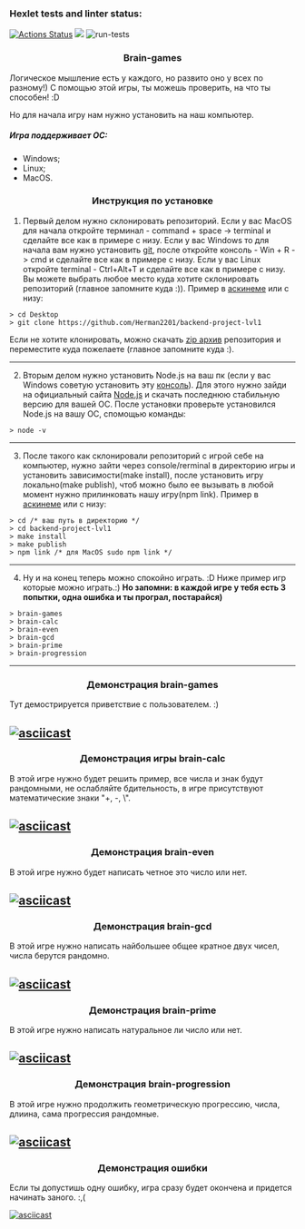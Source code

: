 ### Hexlet tests and linter status:

[![Actions Status](https://github.com/Herman2201/backend-project-lvl1/workflows/hexlet-check/badge.svg)](https://github.com/Herman2201/backend-project-lvl1/actions) <a href="https://codeclimate.com/github/Herman2201/backend-project-lvl1/maintainability"><img src="https://api.codeclimate.com/v1/badges/9304fa62804d89727877/maintainability" /></a> ![run-tests](https://github.com/afiskon/go-rest-service-example/workflows/run-tests/badge.svg)

### <center>Brain-games</center>

Логическое мышление есть у каждого, но развито оно у всех по разному!)
С помощью этой игры, ты можешь проверить, на что ты способен! :D

Но для начала игру нам нужно установить на наш компьютер.

##### Игра поддерживает OС:

- Windows;
- Linux;
- MacOS.

### <center>Инструкция по установке</center>

1. Первый делом нужно склонировать репозиторий.
   Если у вас MacOS для начала откройте терминал - command + space -> terminal и сделайте все как в примере с низу. Если у вас Windows то для начала вам нужно установить [git](https://git-scm.com/download/win), после откройте консоль - Win + R -> cmd  и сделайте все как в примере с низу. Если у вас  Linux откройте terminal - Ctrl+Alt+T и сделайте все как в примере с низу. Вы можете выбрать любое место куда хотите склонировать репозиторий (главное запомните куда :)).
   Пример в [аскинеме](https://asciinema.org/a/tPV8kRUiAR0QIKDqh8NSeSy4p) или с низу:

```
> cd Desktop
> git clone https://github.com/Herman2201/backend-project-lvl1
```
 Если не хотите клонировать, можно скачать [zip архив](https://github.com/Herman2201/backend-project-lvl1/archive/refs/heads/main.zip) репозитория и переместите куда пожелаете (главное запомните куда :).
 ___

2. Вторым делом нужно установить Node.js на ваш пк (если у вас Windows советую установить эту [консоль](https://cmder.net)). Для этого нужно зайди на официальный сайта [Node.js](https://nodejs.org/en/download/) и скачать последнюю стабильную версию для вашей ОС. После установки проверьте установился Node.js на вашу ОС, спомощью команды:
```
> node -v
```
___
3. После такого как склонировали репозиторий с игрой себе на компьютер, нужно зайти через console/rerminal в директорию игры и установить зависимости(make install), после установить игру локально(make publish), чтоб можно было ее вызывать в любой момент нужно прилинковать нашу игру(npm link). Пример в [аскинеме](https://asciinema.org/a/ttve5NxygFXvABe8Vwew1eBMG) или с низу:

```
> cd /* ваш путь в директорию */
> cd backend-project-lvl1
> make install
> make publish
> npm link /* для MacOS sudo npm link */
```
___
4. Ну и на конец теперь можно спокойно играть. :D Ниже пример игр которые можно играть.:) **Но запомни: в каждой игре у тебя есть 3 попытки, одна ошибка и ты програл, постарайся)**

```
> brain-games
> brain-calc
> brain-even
> brain-gcd
> brain-prime
> brain-progression
```

___

### <center>Демонстрация brain-games</center>

Тут демострируется приветствие с пользователем. :)

[![asciicast](https://asciinema.org/a/6iIFfNpgB6P9m1WMQt4CX69gS.svg)](https://asciinema.org/a/6iIFfNpgB6P9m1WMQt4CX69gS)
---

### <center>Демонстрация игры brain-calc</center>

В этой игре нужно будет решить пример, все числа и знак будут рандомными, не ослабляйте бдительность, в игре присутствуют математические знаки "+, -, \\".

[![asciicast](https://asciinema.org/a/I7dlL1Sfb5zFN1IrQLtl5Thbm.svg)](https://asciinema.org/a/I7dlL1Sfb5zFN1IrQLtl5Thbm)
---

### <center>Демонстрация brain-even</center>

В этой игре нужно будет написать четное это число или нет.

[![asciicast](https://asciinema.org/a/ijVtU99TdDhzCTm3afkFlO3VV.svg)](https://asciinema.org/a/ijVtU99TdDhzCTm3afkFlO3VV)
---

### <center>Демонстрация brain-gcd</center>

В этой игре нужно написать найбольшее общее кратное двух чисел, числа берутся рандомно.

[![asciicast](https://asciinema.org/a/DsseFgOO6tplIkhbjsd0Gg0z5.svg)](https://asciinema.org/a/DsseFgOO6tplIkhbjsd0Gg0z5)
---

### <center>Демонстрация brain-prime</center>

В этой игре нужно написать натуральное ли число или нет.

[![asciicast](https://asciinema.org/a/4M55YVNtAMTLH9HE2xVGdM14n.svg)](https://asciinema.org/a/4M55YVNtAMTLH9HE2xVGdM14n)
---

### <center>Демонстрация brain-progression</center>

В этой игре нужно продолжить геометрическую прогрессию, числа, длиина, сама прогрессия рандомные.

[![asciicast](https://asciinema.org/a/hGNagvEOikqdUKSF54Nrkuv9Z.svg)](https://asciinema.org/a/hGNagvEOikqdUKSF54Nrkuv9Z)
---

### <center>Демонстрация ошибки</center>

Если ты допустишь одну ошибку, игра сразу будет окончена и придется начинать заного. :,(

[![asciicast](https://asciinema.org/a/NrjNAKEXnptibKOIQu4BItpxd.svg)](https://asciinema.org/a/NrjNAKEXnptibKOIQu4BItpxd)

